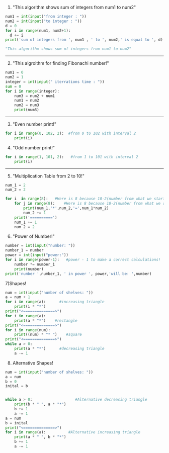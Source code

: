1) "This algorithm shows sum of integers from num1 to num2"
```python
num1 = int(input("from integer : "))
num2 = int(input("to integer : "))
d = 0
for i in range(num1, num2+1):
  d += i
print('sum of integers from ', num1 , ' to ', num2,' is equal to ', d)

"This algorithm shows sum of integers from num1 to num2"
```
-----------------------------------------------------------------------
2) "This algroithm for finding Fibonachi number!"
```python
num1 = 0
num2 = 1
integer = int(input(" iterrations time : "))
sum = 0
for i in range(integer):
    num3 = num2 + num1
    num1 = num2
    num2 = num3
    print(num3)
```
-----------------------------------------------------------------------
3) "Even number print!"
```python
for i in range(0, 102, 2):  #from 0 to 102 with interval 2
    print(i)
```
4) "Odd number print!"
```python
for i in range(1, 101, 2):   #from 1 to 101 with interval 2
    print(i)
```
-----------------------------------------------------------------------
5) "Multiplication Table from 2 to 10!"
```python
num_1 = 2
num_2 = 2

for i  in range(8):   #Here is 8 because 10-2(number from what we start(num_1)) = 8
    for j in range(8):    #Here is 8 because 10-2(number from what we start(num_2)) = 8
        print(num_1,'*',num_2,'=',num_1*num_2)
        num_2 += 1
    print('==========')
    num_1 += 1
    num_2 = 2
```
6) "Power of Number!"
```python
number = int(input("number: "))
number_1 = number
power = int(input("power:"))  
for i in range(power-1):   #power - 1 to make a correct calculations! 
    number *= number_1
    print(number)
print('number ',number_1, ' in power ', power,'will be: ',number)
```
7)Shapes!
```python
num = int(input("number of shelves: "))
a = num + 1
for i in range(a):      #increasing triangle
    print(i * "*")
print("<==============>")
for i in range(a):
    print(a * "*")    #rectangle
print("<==============>")
for i in range(num):
    print((num) * "* ")    #square
print("<==============>")
while a > 0:
    print(a * "*")      #decreasing triangle
    a -= 1

```
8) Alternative Shapes!
```python
num = int(input("number of shelves: "))
a = num
b = 0
inital = b


while a > 0:                   #Alternative decreasing triangle
    print(b * " ", a * "*") 
    b += 1
    a -= 1
a = num
b = inital
print("<==============>")
for i in range(a):          #Alternative increasing triangle
    print(a * " ", b * "*") 
    b += 1
    a -= 1
```
